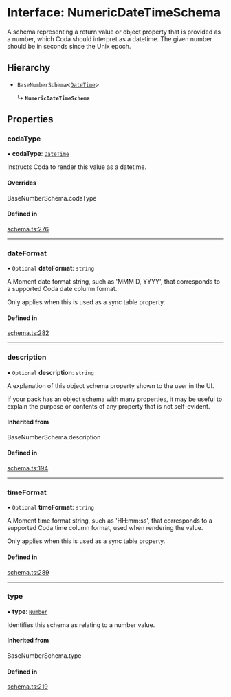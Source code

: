 # Interface: NumericDateTimeSchema

A schema representing a return value or object property that is provided as a number,
which Coda should interpret as a datetime. The given number should be in seconds since the Unix epoch.

## Hierarchy

- `BaseNumberSchema`<[`DateTime`](../enums/ValueHintType.md#datetime)\>

  ↳ **`NumericDateTimeSchema`**

## Properties

### codaType

• **codaType**: [`DateTime`](../enums/ValueHintType.md#datetime)

Instructs Coda to render this value as a datetime.

#### Overrides

BaseNumberSchema.codaType

#### Defined in

[schema.ts:276](https://github.com/coda/packs-sdk/blob/main/schema.ts#L276)

___

### dateFormat

• `Optional` **dateFormat**: `string`

A Moment date format string, such as 'MMM D, YYYY', that corresponds to a supported Coda date column format.

Only applies when this is used as a sync table property.

#### Defined in

[schema.ts:282](https://github.com/coda/packs-sdk/blob/main/schema.ts#L282)

___

### description

• `Optional` **description**: `string`

A explanation of this object schema property shown to the user in the UI.

If your pack has an object schema with many properties, it may be useful to
explain the purpose or contents of any property that is not self-evident.

#### Inherited from

BaseNumberSchema.description

#### Defined in

[schema.ts:194](https://github.com/coda/packs-sdk/blob/main/schema.ts#L194)

___

### timeFormat

• `Optional` **timeFormat**: `string`

A Moment time format string, such as 'HH:mm:ss', that corresponds to a supported Coda time column format,
used when rendering the value.

Only applies when this is used as a sync table property.

#### Defined in

[schema.ts:289](https://github.com/coda/packs-sdk/blob/main/schema.ts#L289)

___

### type

• **type**: [`Number`](../enums/ValueType.md#number)

Identifies this schema as relating to a number value.

#### Inherited from

BaseNumberSchema.type

#### Defined in

[schema.ts:219](https://github.com/coda/packs-sdk/blob/main/schema.ts#L219)
